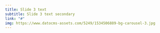 ```yaml
---
title: Slide 3 text
subtitle: Slide 3 text secondary
link: "#"
img: https://www.datocms-assets.com/5249/1534506889-bg-carousel-3.jpg
---
```


